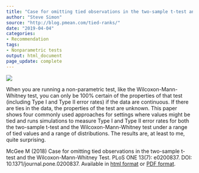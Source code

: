 ```yaml
---
title: "Case for omitting tied observations in the two-sample t-test and the Wilcoxon-Mann-Whitney Test"
author: "Steve Simon"
source: "http://blog.pmean.com/tied-ranks/"
date: "2019-04-04"
categories:
- Recommendation
tags:
- Nonparametric tests
output: html_document
page_update: complete
---
```


![](http://www.pmean.com/new-images/19/tied-ranks01.png)

<div class="notes">

When you are running a non-parametric test, like the Wilcoxon-Mann-Whitney test, you can only be 100% certain of the properties of that test (including Type I and Type II error rates) if the data are continuous. If there are ties in the data, the properties of the test are unknown. This paper shows four commonly used approaches for settings where values might be tied and runs simulations to measure Type I and Type II error rates for both the two-sample t-test and the Wilcoxon-Mann-Whitney test under a range of tied values and a range of distributions. The results are, at least to me, quite surprising.

<!---More--->

McGee M (2018) Case for omitting tied observations in the two-sample t-test and the Wilcoxon-Mann-Whitney Test. PLoS ONE 13(7): e0200837. DOI: 10.1371/journal.pone.0200837. Available in [html format][mcg1]  or [PDF format][mcg2].

[mcg1]: https://journals.plos.org/plosone/article?id=10.1371/journal.pone.0200837
[mcg2]: https://journals.plos.org/plosone/article/file?id=10.1371/journal.pone.0200837&type=printable

</div>



